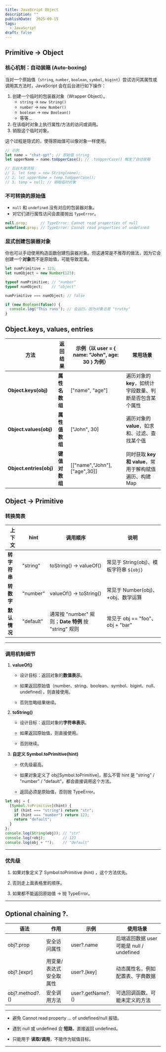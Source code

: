 ```yaml
---
title: JavaScript Object
description: ""
publishDate:  2025-09-15
tags:
  - JavaScript
draft: false
---
```


## Primitive → Object

### 核心机制：自动装箱 (Auto-boxing)

当对一个原始值（`string`, `number`, `boolean`, `symbol`, `bigint`）尝试访问其属性或调用其方法时，JavaScript 会在后台进行如下操作：

1.  创建一个临时的包装器对象（Wrapper Object）。
    *   `string` -> `new String()`
    *   `number` -> `new Number()`
    *   `boolean` -> `new Boolean()`
    * 等等...
2.  在该临时对象上执行属性/方法的访问或调用。
3.  销毁这个临时对象。

这个过程是隐式的，使得原始值可以像对象一样使用。

```javascript
// 示例
let name = "chat-gpt"; // 原始值 string
let upperName = name.toUpperCase(); // .toUpperCase() 触发了自动装箱

// 后台大致流程：
// 1. let temp = new String(name);
// 2. let upperName = temp.toUpperCase();
// 3. temp = null; // 销毁临时对象
```

### 不可转换的原始值

-   `null` 和 `undefined` 没有对应的包装器对象。
- 对它们进行属性访问会直接抛出 `TypeError`。

```javascript
null.prop;      // TypeError: Cannot read properties of null
undefined.prop; // TypeError: Cannot read properties of undefined
```

### 显式创建包装器对象

你也可以手动使用构造函数创建包装器对象。但这通常是不推荐的做法，因为它会创建一个**对象**而不是原始值，可能导致混淆。

```javascript
let numPrimitive = 123;
let numObject = new Number(123);

typeof numPrimitive; // "number"
typeof numObject;    // "object"

numPrimitive === numObject; // false

if (new Boolean(false)) {
  console.log("This runs"); // 会运行，因为对象总是 "truthy"
}
```

##  Object.keys, values, entries

|**方法**|**返回结果**|**示例（以** user = { name: "John", age: 30 } **为例）**|**常用场景**|
|---|---|---|---|
|**Object.keys(obj)**|**属性名数组**|["name", "age"]|遍历对象的 **key**，如统计字段数量、判断是否包含某个属性|
|**Object.values(obj)**|**属性值数组**|["John", 30]|遍历对象的 **value**，如求和、过滤、查找某个值|
|**Object.entries(obj)**|**键值对数组**|[["name","John"], ["age",30]]|同时获取 **key 和 value**，常用于解构赋值遍历、构建 Map|








## Object → Primitive


### 转换简表

|**上下文**|**hint**|**调用顺序**|**说明**|
|---|---|---|---|
|**转字符串**|"string"|toString() → valueOf()|常见于 String(obj)、模板字符串 `${obj}`|
|**转数字**|"number"|valueOf() → toString()|常见于 Number(obj)、+obj、数学运算|
|**默认情况**|"default"|通常按 "number" 规则；**Date 特例** 按 "string" 规则|常见于 obj == "foo"、obj + "bar"|

---

### **调用机制细节**

1. **valueOf()**
    
    - 设计目标：返回对象的**数值表示**。
        
    - 如果返回原始值（number、string、boolean、symbol、bigint、null、undefined），则直接使用。
        
    - 否则忽略结果继续。
        
    
2. **toString()**
    
    - 设计目标：返回对象的**字符串表示**。
        
    - 如果返回原始值，则直接使用。
        
    - 否则继续。
        
    
3. **自定义 Symbol.toPrimitive(hint)**
    
    - 优先级最高。
        
    - 如果对象定义了 obj[Symbol.toPrimitive]，那么不管 hint 是 "string" / "number" / "default"，都会直接调用这个方法。
        
    - 返回必须是原始值，否则抛 TypeError。

``` JavaScript
let obj = {
  [Symbol.toPrimitive](hint) {
    if (hint === "string") return "str";
    if (hint === "number") return 123;
    return "default";
  }
};
console.log(String(obj)); // "str"
console.log(+obj);        // 123
console.log(obj + "");    // "default"
```

---

### 优先级

1. 如果对象定义了 Symbol.toPrimitive (hint) ，这个方法优先。
    
2. 否则走上面表格里的顺序。
    
3. 如果都不能返回原始值 → 抛 TypeError。

---

## **Optional chaining ?.**

|**语法**|**作用**|**示例**|**使用场景**|
|---|---|---|---|
|obj?.prop|安全访问属性|user?.name|后端返回数据 user 可能是 null / undefined|
|obj?.[expr]|用变量/表达式安全取属性|user?.[key]|动态属性名，例如配置表、字典数据|
|obj?.method?.()|安全调用方法|user?.getName?.()|可选回调函数、可能未定义的方法|

---

- 避免 Cannot read property ... of undefined/null 报错。
    
- 遇到 null 或 undefined 会 **短路**，直接返回 undefined。
    
- 只能用于 **读取/调用**，不能作为赋值目标。

---

